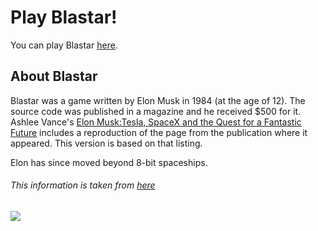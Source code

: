 # Play Blastar!

You can play Blastar [here](https://ojaswy.github.io/Blastar/).
 
## About Blastar

Blastar was a game written by Elon Musk in 1984 (at the age of 12).
The source code was published in a magazine and he received $500 for it.
Ashlee Vance's [Elon Musk:Tesla, SpaceX and the Quest for a Fantastic Future](https://www.amazon.in/Elon-Musk-SpaceX-Fantastic-Future/dp/0062301233) includes a reproduction
of the page from the publication where it appeared. 
This version is based on that listing.

Elon has since moved beyond 8-bit spaceships.

###### This information is taken from [here](https://blastar-1984.appspot.com/)

![](https://github.com/fullsduck/blastar/blob/main/public/img/featured-image.png)

